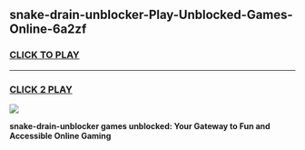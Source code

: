 
## snake-drain-unblocker-Play-Unblocked-Games-Online-6a2zf
<h3>
<a href="https://premium76.site?title=snake-drain-unblocker&ref=25A">CLICK TO PLAY</a></h3>
<hr>

<h3>
<a href="https://premium76.site?title=snake-drain-unblocker&ref=25A">CLICK 2 PLAY</a>
  
</h3>

<a href="https://premium76.site?title=snake-drain-unblocker&ref=25A"><img src="https://clearcache.store/games.png"></a>


**snake-drain-unblocker games unblocked: Your Gateway to Fun and Accessible Online Gaming**
